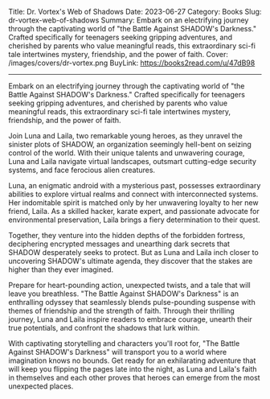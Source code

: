 Title: Dr. Vortex's Web of Shadows
Date: 2023-06-27
Category: Books
Slug: dr-vortex-web-of-shadows
Summary: Embark on an electrifying journey through the captivating world of "the Battle Against SHADOW's Darkness." Crafted specifically for teenagers seeking gripping adventures, and cherished by parents who value meaningful reads, this extraordinary sci-fi tale intertwines mystery, friendship, and the power of faith.
Cover: /images/covers/dr-vortex.png
BuyLink: https://books2read.com/u/47dB98

---

Embark on an electrifying journey through the captivating world of "the Battle Against SHADOW's Darkness." Crafted specifically for teenagers seeking gripping adventures, and cherished by parents who value meaningful reads, this extraordinary sci-fi tale intertwines mystery, friendship, and the power of faith.


Join Luna and Laila, two remarkable young heroes, as they unravel the sinister plots of SHADOW, an organization seemingly hell-bent on seizing control of the world. With their unique talents and unwavering courage, Luna and Laila navigate virtual landscapes, outsmart cutting-edge security systems, and face ferocious alien creatures.

Luna, an enigmatic android with a mysterious past, possesses extraordinary abilities to explore virtual realms and connect with interconnected systems. Her indomitable spirit is matched only by her unwavering loyalty to her new friend, Laila. As a skilled hacker, karate expert, and passionate advocate for environmental preservation, Laila brings a fiery determination to their quest.

Together, they venture into the hidden depths of the forbidden fortress, deciphering encrypted messages and unearthing dark secrets that SHADOW desperately seeks to protect. But as Luna and Laila inch closer to uncovering SHADOW's ultimate agenda, they discover that the stakes are higher than they ever imagined.

Prepare for heart-pounding action, unexpected twists, and a tale that will leave you breathless. "The Battle Against SHADOW's Darkness" is an enthralling odyssey that seamlessly blends pulse-pounding suspense with themes of friendship and the strength of faith. Through their thrilling journey, Luna and Laila inspire readers to embrace courage, unearth their true potentials, and confront the shadows that lurk within.

With captivating storytelling and characters you'll root for, "The Battle Against SHADOW's Darkness" will transport you to a world where imagination knows no bounds. Get ready for an exhilarating adventure that will keep you flipping the pages late into the night, as Luna and Laila's faith in themselves and each other proves that heroes can emerge from the most unexpected places.
